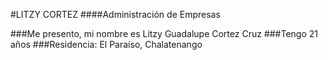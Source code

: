 #LITZY CORTEZ
####Administración de Empresas 

###Me presento, mi nombre es Litzy Guadalupe Cortez Cruz
###Tengo 21 años
###Residencia: El Paraíso, Chalatenango
